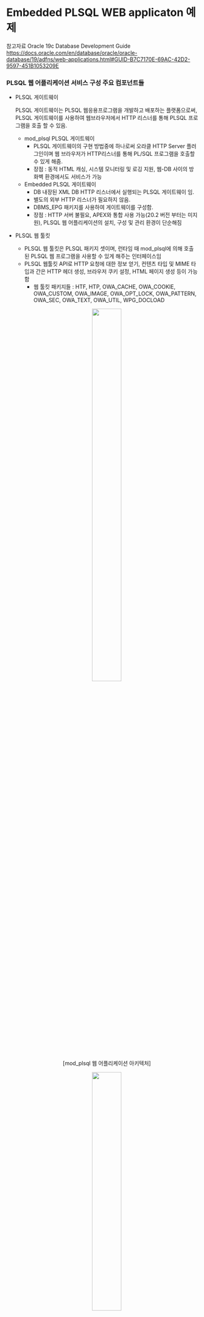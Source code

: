 Embedded PLSQL WEB applicaton 예제
=======

참고자료  Oracle 19c Database Development Guide
https://docs.oracle.com/en/database/oracle/oracle-database/19/adfns/web-applications.html#GUID-B7C7170E-69AC-42D2-9597-451B1053209E

### PLSQL 웹 어플리케이션 서비스 구성 주요 컴포넌트들

* PLSQL 게이트웨이

  PLSQL 게이트웨이는 PLSQL 웹응용프로그램을 개발하고 배포하는 플랫폼으로써, PLSQL 게이트웨이를 사용하여 웹브라우저에서 HTTP 리스너를 통해 PLSQL 프로그램을 호출 할 수 있음.
   * mod_plsql PLSQL 게이트웨이
       * PLSQL 게이트웨이의 구현 방법중에 하나로써 오라클 HTTP Server 플러그인이며 웹 브라우저가 HTTP리스너를 통해 PL/SQL 프로그램을 호출할 수 있게 해줌.
       * 장점 : 동적 HTML 캐싱, 시스템 모니터링 및 로깅 지원, 웹-DB 사이의 방화벽 환경에서도 서비스가 가능
   * Embedded PLSQL 게이트웨이
       * DB 내장된 XML DB HTTP 리스너에서 실행되는 PLSQL 게이트웨이 임.
       * 별도의 외부 HTTP 리스너가 필요하지 않음.
       * DBMS_EPG 패키지를 사용하여 게이트웨이를 구성함.
       * 장점 : HTTP 서버 불필요, APEX와 통합 사용 가능(20.2 버전 부터는 미지원), PLSQL 웹 어플리케이션의 설치, 구성 및 관리 환경이 단순해짐

* PLSQL 웹 툴킷

  * PLSQL 웹 툴킷은 PLSQL 패키지 셋이며, 런타임 때 mod_plsql에 의해 호출된 PLSQL 웹 프로그램을 사용할 수 있게 해주는 인터페이스임
  * PLSQL 웹툴킷 API로 HTTP 요청에 대한 정보 얻기, 컨텐츠 타입 및 MIME 타입과 간은 HTTP 헤더 생성, 브라우저 쿠키 설정, HTML 페이지 생성 등이 가능함
     * 웹 툴킷 패키지들 : HTF, HTP, OWA_CACHE, OWA_COOKIE, OWA_CUSTOM, OWA_IMAGE, OWA_OPT_LOCK, OWA_PATTERN, OWA_SEC, OWA_TEXT, OWA_UTIL, WPG_DOCLOAD

  <p align="center">
  <img src="./images/modplsql_WEPAPP_Architecture.gif" width="40%" height="50%" align="center"></img>
  </p>
  <p align="center">
  [mod_plsql 웹 어플리케이션 아키텍처]
  </p>
  <p align="center">
  <img src="./images/Embeddedplsql_WEPAPP_Architecture.gif" width="40%" height="40%" aligh="center"></img>
  </p>
  <p align="center">
  [Embedded PLSQL 웹 어플리케이션 아키택처]
  </p>

<h2> 1. Embedded PLSQL 게이트웨이를 사용한 웹 어플리케이션 예제


### 필요한 주요 컴포넌트

* XML DB HTTP 리스너 : 오라클 XML DB의 일부분이며, 오라클 인스톨 될때 설치됨(별도 설치 불필요)
* PLSQL 웹 툴킷 : 오라클 표준 설치시 구성됨(별도 설치 불필요)

### XML DB HTTP 서버 구성

#### DISPATEHER 및 XDB HTTP 서비스 구성

아래와 같이 XDB HTTP 서버 데몬이 나오지 않으면 HTTP 데몬 설치를 아래와 같이 수행함.

```com
lsnrctl status|grep HTTP

(DESCRIPTION=(ADDRESS=(PROTOCOL=tcp)(HOST=wokot450.kr.oracle.com)(PORT=8000))(Presentation=HTTP)(Session=RAW))

```

```sql
SYS 계정으로 ([중요] PLSQL 게이트웨이를 서비스 할 PDB의 sys 계정으로 작업해야함)

conn sys/Welcome1@pdb1 as sysdba

show parameter dispatchers

NAME                                 TYPE        VALUE
------------------------------------ ----------- -----------------------------------------   
dispatchers                          string    (PROTOCOL=TCP)(SERVICE=wokoXDB)
max_dispatchers                      integer

select dbms_xdb_config.gethttpport from dual;

GETHTTPPORT
-----------
          0
-- XDB HTTP 서비스 포트 미개방 상태임

exec DBMS_XDB_CONFIG.setHTTPPort(8080);

ALTER SYSTEM REGISTER;

select dbms_xdb_config.gethttpport from dual;

GETHTTPPORT
-----------
       8080

```

listener.ora 파일 수정

```cmd
DISPATCHERS = "(PROTOCOL=TCP)(SERVICE=wokoXDB)"    -- 추가

lsnrctl stop

lsnrctl start
```

XDB HTTP 서버 데몬 확인
```cmd
lsnrctl status|grep HTTP

(DESCRIPTION=(ADDRESS=(PROTOCOL=tcp)(HOST=wokot450.kr.oracle.com)(PORT=8080))(Presentation=HTTP)(Session=RAW))

위와 같이 8080 port로 XDB HTTP 서비스가 올라오는 것을 확인해야 함.

* 주의 : 초기 세팅일 경우 service 데몬이 올라오는 시간이 다소 걸림. 여유를 가지고 기다림이 필요함.

lsnrctl service

LSNRCTL for Linux: Version 19.0.0.0.0 - Production on 23-MAR-2022 11:30:40

Copyright (c) 1991, 2021, Oracle.  All rights reserved.

Connecting to (DESCRIPTION=(ADDRESS=(PROTOCOL=TCP)(HOST=wokot450.kr.oracle.com)(PORT=1521)))
Services Summary...
Service "86b637b62fdf7a65e053f706e80a27ca.kr.oracle.com" has 1 instance(s).
  Instance "woko", status READY, has 1 handler(s) for this service...
    Handler(s):
      "DEDICATED" established:0 refused:0 state:ready
         LOCAL SERVER
Service "dad9e5ae6ee21817e0531700a8c02a14.kr.oracle.com" has 1 instance(s).
  Instance "woko", status READY, has 1 handler(s) for this service...
    Handler(s):
      "DEDICATED" established:0 refused:0 state:ready
         LOCAL SERVER
Service "dad9e68ee052193ce0531700a8c09cb8.kr.oracle.com" has 1 instance(s).
  Instance "woko", status READY, has 1 handler(s) for this service...
    Handler(s):
      "DEDICATED" established:0 refused:0 state:ready
         LOCAL SERVER
Service "pdb1.kr.oracle.com" has 1 instance(s).
  Instance "woko", status READY, has 1 handler(s) for this service...
    Handler(s):
      "DEDICATED" established:0 refused:0 state:ready
         LOCAL SERVER
Service "pdb2.kr.oracle.com" has 1 instance(s).
  Instance "woko", status READY, has 1 handler(s) for this service...
    Handler(s):
      "DEDICATED" established:0 refused:0 state:ready
         LOCAL SERVER
Service "woko.kr.oracle.com" has 1 instance(s).
  Instance "woko", status READY, has 1 handler(s) for this service...
    Handler(s):
      "DEDICATED" established:0 refused:0 state:ready
         LOCAL SERVER
Service "wokoXDB.kr.oracle.com" has 1 instance(s).
  Instance "woko", status READY, has 1 handler(s) for this service...
    Handler(s):
      "D000" established:0 refused:0 current:0 max:1022 state:ready
         DISPATCHER <machine: wokot450.kr.oracle.com, pid: 6133>
         (ADDRESS=(PROTOCOL=tcp)(HOST=wokot450.kr.oracle.com)(PORT=33071))
The command completed successfully

[oracle@wokot450 admin]$ lsnrctl status|grep HTTP
  (DESCRIPTION=(ADDRESS=(PROTOCOL=tcp)(HOST=wokot450.kr.oracle.com)(PORT=8080))(Presentation=HTTP)(Session=RAW))
```
#### 익명 DB계정 활성화
```sql
SYS 계정으로 로그인(PDB인 경우는 서비스 할 PDB의 SYS 계정임)

ALTER USER anonymous ACCOUNT UNLOCK;

col grantee format a30
SELECT * FROM DBA_ROLE_PRIVS WHERE GRANTED_ROLE = 'XDBADMIN';

GRANTEE                        GRANTED_ ADM DEL DEF COM INH
------------------------------ -------- --- --- --- --- ---
SYS                            XDBADMIN YES NO  YES YES YES
DBA                            XDBADMIN NO  NO  YES YES YES
GSMADMIN_ROLE                  XDBADMIN NO  NO  YES YES YES
```

### PLSQL 게이트웨이 구성

임베디드 게이트웨이는 오라클 XML DB 서블릿 관리 인터페이스를 통해 서블릿으로 관리됨.

관리 인터페이스는 DBMS_EPG 패키지이며, 이 패키지는 XML DB가 사용하는 xdbconfig.xml 파일을 수정함. 일반적으로 기본 구성값으로 사용하면 될 것임.

게이트웨이 구성 절차는 DAD 생성, DAD 세팅의 2단계로 수행됨.

구성 방식은 DB 인증 방식에 따라 정적(Static), 동적(Dynamic), 익명(Anonymous) 방식을 지원함. 어플레케이션 환경에 맞는 인증방식을 결정 후 인증 구성을 진행. 여기서는 동적 인증방식으로 수행됨.정적 및 익명 방식은 참고용임

#### 동적(Dynamic) 인증 구성 및 정보 확인

동적인증 방식은 DAD에 DB 계정명과 패스워드를 저장하지 않는 mod_plsql 을 지원하는 기능이며, 브라우저 사용자는 DAD로 액세스 할때 지정한 DB 계정명과 패스워드를 입력 요청 받게됨.

```sql
서비스할 PDB의 SYSTEM 계정으로 로그인 (이 작업은 XDBADMIN 롤이 필요함)

EXEC DBMS_EPG.CREATE_DAD('DYNAMIC_DAD', '/hrweb/*');

EXEC DBMS_EPG.SET_DAD_ATTRIBUTE('DYNAMIC_DAD', 'database-username', 'HR');

@$ORACLE_HOME/rdbms/admin/epgstat.sql  

+--------------------------------------+
| XDB protocol ports:                  |
|  XDB is listening for the protocol   |
|  when the protocol port is non-zero. |
+--------------------------------------+

HTTP Port FTP Port
--------- --------
     8080        0

1 row selected.

+---------------------------+
| DAD virtual-path mappings |
+---------------------------+

Virtual Path                     DAD Name
-------------------------------- --------------------------------
/hrweb/\*                         DYNAMIC_DAD

1 row selected.

+----------------+
| DAD attributes |
+----------------+

DAD Name     DAD Param                DAD Value
------------ ------------------------ ----------------------------------------
DYNAMIC_DAD  database-username        HR

1 row selected.

+---------------------------------------------------+
| DAD authorization:                                |
|  To use static authentication of a user in a DAD, |
|  the DAD must be authorized for the user.         |
+---------------------------------------------------+

no rows selected

+----------------------------+
| DAD authentication schemes |
+----------------------------+

DAD Name             User Name                        Auth Scheme
-------------------- -------------------------------- ------------------
DYNAMIC_DAD          HR                               Dynamic Restricted

1 row selected.

+--------------------------------------------------------+
| ANONYMOUS user status:                                 |
|  To use static or anonymous authentication in any DAD, |
|  the ANONYMOUS account must be unlocked.               |
+--------------------------------------------------------+

Database User   Status
--------------- --------------------
ANONYMOUS       EXPIRED

1 row selected.

+-------------------------------------------------------------------+
| ANONYMOUS access to XDB repository:                               |
|  To allow public access to XDB repository without authentication, |
|  ANONYMOUS access to the repository must be allowed.              |
+-------------------------------------------------------------------+

Allow repository anonymous access?
----------------------------------
false

1 row selected.

 ```

#### 정적(Static) 인증 구성
 정적인증 방식은 브라우저 사용자가 DB 인증 정보 입력할 필요 없도록 DAD에 DB사용자 계정명과 패스워드를 저장하는 방식임.

 ```sql
서비스할 PDB의 SYSTEM 계정으로 로그인 (이 작업은 XDBADMIN 롤이 필요함)

EXEC DBMS_EPG.CREATE_DAD('HR_DAD', '/plsql/*');
 -- '/plsql/*'은 가상 경로임

EXEC DBMS_EPG.SET_DAD_ATTRIBUTE('HR_DAD', 'database-username', 'HR');

GRANT EXECUTE ON DBMS_EPG TO HR;

EXEC DBMS_EPG.AUTHORIZE_DAD('HR_DAD', 'HR');
 또는
EXEC DBMS_EPG.AUTHORIZE_DAD('HR_DAD');
 -- exec DBMS_EPG.drop_dad('HR_DAD');

 ```

#### 익명(Anonymous) 인증 구성

익명(Anonymous)인증 방식은 DB 로그온을 위한 특별한 DAD 사용자를 지정하지 않는 방식임. DB 로그온을 위한 게이트웨이용 특정 DAD 계정을 만들고  서비스에 필요한 프로시저, 문서 테이블 객체들에 'PUBLIC' 액세스 권한을 부여하는 방식으로 구성하여 사용됨

```sql
서비스할 PDB의 SYSTEM 계정으로 로그인 (이 작업은 XDBADMIN 롤이 필요함)

EXEC DBMS_EPG.CREATE_DAD('HR_DAD', '/hrweb/*');
EXEC DBMS_EPG.SET_DAD_ATTRIBUTE('HR_DAD', 'database-username', 'ANONYMOUS');

```

### 샘플 프로시져 생성

```sql
HR 계정으로 로그인

CREATE OR REPLACE PROCEDURE print_employees IS
  CURSOR emp_cursor IS
    SELECT last_name, first_name
      FROM hr.employees
        ORDER BY last_name;
BEGIN
  HTP.PRINT('<html>');
  HTP.PRINT('<head>');
  HTP.PRINT('<meta http-equiv="Content-Type" content="text/html">');
  HTP.PRINT('<title>List of Employees</title>');
  HTP.PRINT('</head>');
  HTP.PRINT('<body TEXT="#000000" BGCOLOR="#FFFFFF">');
  HTP.PRINT('<h1>List of Employees</h1>');
  HTP.PRINT('<table width="40%" border="1">');
  HTP.PRINT('<tr>');
  HTP.PRINT('<th align="left">Last Name</th>');
  HTP.PRINT('<th align="left">First Name</th>');
  HTP.PRINT('</tr>');
  FOR emp_record IN emp_cursor LOOP
    HTP.PRINT('<tr>');
    HTP.PRINT('<td>' || emp_record.last_name  || '</td>');
    HTP.PRINT('<td>' || emp_record.first_name || '</td>');
  END LOOP;
  HTP.PRINT('</table>');
  HTP.PRINT('</body>');
  HTP.PRINT('</html>');
END;
/

```
### 웹 어플리케이션 서비스 확인

protocol://hostname[:port]/virt-path/[[!][schema.][package.]proc_name[?query_str]]

http://192.168.0.23:8000/hrweb/print_employees

사용자 ID : hr, 패스워드 입력


<img src="./images/web_login.JPG" width="40%" height="40%"></img>


### 401 Unauthorized 경우 조치 방법

웹즈라우저에서 계정 및 패스워드를 입력했는데 401 Unauthorized 에러 메세지를 만났다면 아래와 같이 조치하세요.

```
서비스할 PDB의 SYS 계정으로 로그인

SET SERVEROUTPUT ON
DECLARE
 l_configxml XMLTYPE;
 l_value VARCHAR2(6) := 'basic'; -- (basic/digest)
BEGIN
 l_configxml := DBMS_XDB.cfg_get();
 IF l_configxml.existsNode('/xdbconfig/sysconfig/protocolconfig/httpconfig/authentication/allow-mechanism') = 0 THEN
  -- Element should not be missing
dbms_output.put_line (' allow-mechanism element is missing ');
 ELSE
  -- Update existing element.
  SELECT updateXML
  (
  DBMS_XDB.cfg_get(),
  '/xdbconfig/sysconfig/protocolconfig/httpconfig/authentication/allow-mechanism/text()',
  l_value,
  'xmlns="http://xmlns.oracle.com/xdb/xdbconfig.xsd"'
  )
  INTO l_configxml
  FROM dual;
  DBMS_OUTPUT.put_line('Element updated.');
 END IF;
 DBMS_XDB.cfg_update(l_configxml);
 DBMS_XDB.cfg_refresh;
END;
/
COMMIT;

```

http://192.168.0.23:8000/hrweb/print_employees

사용자 ID : hr, 패스워드 입력

<img src="./images/webapp_print_employees.jpg" width="80%" height="80%"></img>


수고하셨습니다~~


----------
